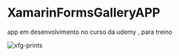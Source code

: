 # XamarinFormsGalleryAPP

app em desenvolvimento no curso da udemy , para treino

![xfg-prints](https://user-images.githubusercontent.com/26682838/114285038-6cd2f280-9a2a-11eb-826f-ed2678c394e0.png)
